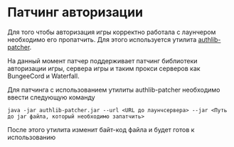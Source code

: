 # Патчинг авторизации

Для того чтобы авторизация игры корректно работала с лаунчером необходимо его пропатчить. Для этого используется утилита [authlib-patcher](https://github.com/team-ns/authlib-patcher).

На данный момент патчер поддерживает патчинг библиотеки авторизации игры, сервера игры и таким прокси серверов как BungeeCord и Waterfall.

Для патчинга с использованием утилиты authlib-patcher необходимо ввести следующую команду

```
java -jar authlib-patcher.jar --url <URL до лаунчсервера> --jar <Путь до jar файла, который необходимо запатчить>
```

После этого утилита изменит байт-код файла и будет готов к использованию
